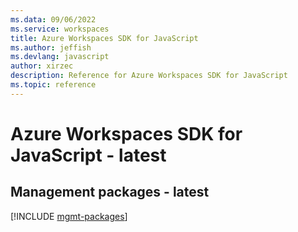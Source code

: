 ```yaml
---
ms.data: 09/06/2022
ms.service: workspaces
title: Azure Workspaces SDK for JavaScript
ms.author: jeffish
ms.devlang: javascript
author: xirzec
description: Reference for Azure Workspaces SDK for JavaScript
ms.topic: reference
---
```

# Azure Workspaces SDK for JavaScript - latest

## Management packages - latest
[!INCLUDE [mgmt-packages](workspaces-mgmt-index.md)]